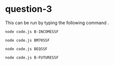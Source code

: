 # question-3

This can be run by typing the following command .
```
node code.js B-INCOMESSF

node code.js BM70SSF

node code.js BEQSSF

node code.js B-FUTURESSF
```

